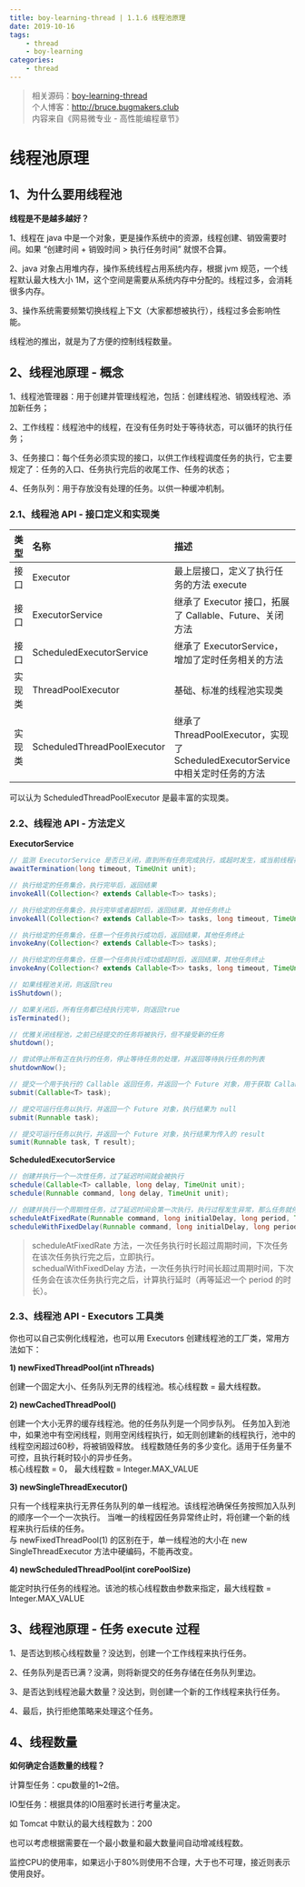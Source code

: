 ```yaml
---
title: boy-learning-thread | 1.1.6 线程池原理
date: 2019-10-16
tags: 
    - thread
    - boy-learning
categories: 
    - thread
---
```

<!-- more -->
> 相关源码：[boy-learning-thread](https://github.com/BruceOuyang/boy-learning-thread)   
> 个人博客：http://bruce.bugmakers.club  
> 内容来自《网易微专业 - 高性能编程章节》

# 线程池原理

## 1、为什么要用线程池

**线程是不是越多越好？**

1、线程在 java 中是一个对象，更是操作系统中的资源，线程创建、销毁需要时间。如果 “创建时间 + 销毁时间 > 执行任务时间” 就恨不合算。

2、java 对象占用堆内存，操作系统线程占用系统内存，根据 jvm 规范，一个线程默认最大栈大小 1M，这个空间是需要从系统内存中分配的。线程过多，会消耗很多内存。

3、操作系统需要频繁切换线程上下文（大家都想被执行），线程过多会影响性能。

线程池的推出，就是为了方便的控制线程数量。

## 2、线程池原理 - 概念

1、线程池管理器：用于创建并管理线程池，包括：创建线程池、销毁线程池、添加新任务；

2、工作线程：线程池中的线程，在没有任务时处于等待状态，可以循环的执行任务；

3、任务接口：每个任务必须实现的接口，以供工作线程调度任务的执行，它主要规定了：任务的入口、任务执行完后的收尾工作、任务的状态；

4、任务队列：用于存放没有处理的任务。以供一种缓冲机制。

### 2.1、线程池 API - 接口定义和实现类

类型 | 名称 | 描述  
:-- | :-- | :--  
接口 | Executor | 最上层接口，定义了执行任务的方法 execute  
接口 | ExecutorService | 继承了 Executor 接口，拓展了 Callable、Future、关闭方法  
接口 | ScheduledExecutorService | 继承了 ExecutorService，增加了定时任务相关的方法  
实现类 | ThreadPoolExecutor | 基础、标准的线程池实现类  
实现类 | ScheduledThreadPoolExecutor | 继承了 ThreadPoolExecutor，实现了 ScheduledExecutorService 中相关定时任务的方法  

可以认为 ScheduledThreadPoolExecutor 是最丰富的实现类。

### 2.2、线程池 API - 方法定义

**ExecutorService**
```java
// 监测 ExecutorService 是否已关闭，直到所有任务完成执行，或超时发生，或当前线程被中断  
awaitTermination(long timeout, TimeUnit unit);

// 执行给定的任务集合，执行完毕后，返回结果
invokeAll(Collection<? extends Callable<T>> tasks);

// 执行给定的任务集合，执行完毕或者超时后，返回结果，其他任务终止
invokeAll(Collection<? extends Callable<T>> tasks, long timeout, TimeUnit unit);

// 执行给定的任务集合，任意一个任务执行成功后，返回结果，其他任务终止
invokeAny(Collection<? extends Callable<T>> tasks);

// 执行给定的任务集合，任意一个任务执行成功或超时后，返回结果，其他任务终止
invokeAny(Collection<? extends Callable<T>> tasks, long timeout, TimeUnit unit);

// 如果线程池关闭，则返回treu
isShutdown();

// 如果关闭后，所有任务都已经执行完毕，则返回true
isTerminated();

// 优雅关闭线程池，之前已经提交的任务将被执行，但不接受新的任务
shutdown();

// 尝试停止所有正在执行的任务，停止等待任务的处理，并返回等待执行任务的列表
shutdownNow();

// 提交一个用于执行的 Callable 返回任务，并返回一个 Future 对象，用于获取 Callable 执行结果
submit(Callable<T> task);

// 提交可运行任务以执行，并返回一个 Future 对象，执行结果为 null
submit(Runnable task);

// 提交可运行任务以执行，并返回一个 Future 对象，执行结果为传入的 result
sumit(Runnable task, T result);
```

**ScheduledExecutorService**
```java
// 创建并执行一个一次性任务，过了延迟时间就会被执行
schedule(Callable<T> callable, long delay, TimeUnit unit);
schedule(Runnable command, long delay, TimeUnit unit);

// 创建并执行一个周期性任务，过了延迟时间会第一次执行，执行过程发生异常，那么任务就停止了
scheduleAtFixedRate(Runnable command, long initialDelay, long period, TimeUnit unit);
scheduleWithFixedDelay(Runnable command, long initialDelay, long period, TimeUnit unit);
```

> scheduleAtFixedRate 方法，一次任务执行时长超过周期时间，下次任务在该次任务执行完之后，立即执行。  
> schedualWithFixedDelay 方法，一次任务执行时间长超过周期时间，下次任务会在该次任务执行完之后，计算执行延时（再等延迟一个 period 的时长）。

### 2.3、线程池 API - Executors 工具类

你也可以自己实例化线程池，也可以用 Executors 创建线程池的工厂类，常用方法如下：  

**1) newFixedThreadPool(int nThreads)**  

创建一个固定大小、任务队列无界的线程池。核心线程数 = 最大线程数。

**2) newCachedThreadPool()**  

创建一个大小无界的缓存线程池。他的任务队列是一个同步队列。
任务加入到池中，如果池中有空闲线程，则用空闲线程执行，如无则创建新的线程执行，池中的线程空闲超过60秒，将被销毁释放。
线程数随任务的多少变化。适用于任务量不可控，且执行耗时较小的异步任务。  
核心线程数 = 0， 最大线程数 = Integer.MAX_VALUE

**3) newSingleThreadExecutor()**  

只有一个线程来执行无界任务队列的单一线程池。该线程池确保任务按照加入队列的顺序一个一个一次执行。
当唯一的线程因任务异常终止时，将创建一个新的线程来执行后续的任务。  
与 newFixedThreadPool(1) 的区别在于，单一线程池的大小在 new SingleThreadExecutor 方法中硬编码，不能再改变。

**4) newScheduledThreadPool(int corePoolSize)**  

能定时执行任务的线程池。该池的核心线程数由参数来指定，最大线程数 = Integer.MAX_VALUE

## 3、线程池原理 - 任务 execute 过程

1、是否达到核心线程数量？没达到，创建一个工作线程来执行任务。  

2、任务队列是否已满？没满，则将新提交的任务存储在任务队列里边。

3、是否达到线程池最大数量？没达到，则创建一个新的工作线程来执行任务。

4、最后，执行拒绝策略来处理这个任务。

## 4、线程数量

**如何确定合适数量的线程？**

计算型任务：cpu数量的1~2倍。  

IO型任务：根据具体的IO阻塞时长进行考量决定。  

如 Tomcat 中默认的最大线程数为：200

也可以考虑根据需要在一个最小数量和最大数量间自动增减线程数。

监控CPU的使用率，如果远小于80%则使用不合理，大于也不可理，接近则表示使用良好。